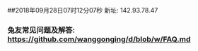 ##2018年09月28日07时12分07秒 新址: 142.93.78.47
### 兔友常见问题及解答: https://github.com/wanggonging/d/blob/w/FAQ.md
